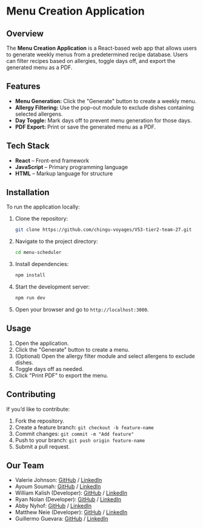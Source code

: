 # Menu Creation Application

## Overview
The **Menu Creation Application** is a React-based web app that allows users to generate weekly menus from a predetermined recipe database. Users can filter recipes based on allergies, toggle days off, and export the generated menu as a PDF.

## Features
- **Menu Generation:** Click the "Generate" button to create a weekly menu.
- **Allergy Filtering:** Use the pop-out module to exclude dishes containing selected allergens.
- **Day Toggle:** Mark days off to prevent menu generation for those days.
- **PDF Export:** Print or save the generated menu as a PDF.

## Tech Stack
- **React** – Front-end framework
- **JavaScript** – Primary programming language
- **HTML** – Markup language for structure

## Installation
To run the application locally:

1. Clone the repository:
   ```sh
   git clone https://github.com/chingu-voyages/V53-tier2-team-27.git
   ```
2. Navigate to the project directory:
   ```sh
   cd menu-scheduler
   ```
3. Install dependencies:
   ```sh
   npm install
   ```
4. Start the development server:
   ```sh
   npm run dev
   ```
5. Open your browser and go to `http://localhost:3000`.

## Usage
1. Open the application.
2. Click the "Generate" button to create a menu.
3. (Optional) Open the allergy filter module and select allergens to exclude dishes.
4. Toggle days off as needed.
5. Click "Print PDF" to export the menu.

## Contributing
If you’d like to contribute:
1. Fork the repository.
2. Create a feature branch: `git checkout -b feature-name`
3. Commit changes: `git commit -m "Add feature"`
4. Push to your branch: `git push origin feature-name`
5. Submit a pull request.

## Our Team

- Valerie Johnson: [GitHub](https://github.com/johnsonval) / [LinkedIn](https://linkedin.com/in/valeriemichellejohnson)
- Ayoum Soumah: [GitHub](https://github.com/fodelaye26) / [LinkedIn](https://linkedin.com/in/asoumahpm/)
- William Kalish (Developer): [GitHub](https://github.com/williamk31) / [LinkedIn](https://linkedin.com/in/william-kalish)
- Ryan Nolan (Developer): [GitHub](https://github.com/ryannolanco) / [LinkedIn](https://www.linkedin.com/in/ryannolanco/)
- Abby Nyhof: [GitHub](https://github.com/abbynyhof) / [LinkedIn](https://www.linkedin.com/in/abbynyhof/)
- Matthew Neie (Developer): [GitHub](https://github.com/MatthewNeie) / [LinkedIn](https://linkedin.com/in/matthew-neie)
- Guillermo Guevara: [GitHub](https://github.com/guillermoguevara887) / [LinkedIn](https://www.linkedin.com/in/guillermo-guevara-6758a51a0)
